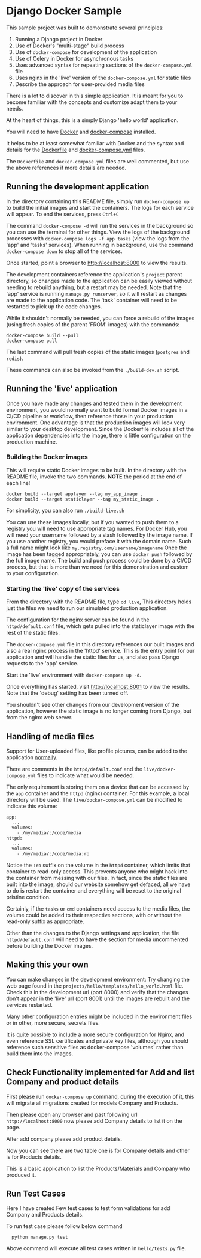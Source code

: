 # Django Docker Sample #

This sample project was built to demonstrate several principles:

  1. Running a Django project in Docker
  2. Use of Docker's "multi-stage" build process
  3. Use of `docker-compose` for development of the application
  4. Use of Celery in Docker for asynchronous tasks
  5. Uses advanced syntax for repeating sections of the `docker-compose.yml` file
  6. Uses nginx in the 'live' version of the `docker-compose.yml` for static files
  7. Describe the approach for user-provided media files

There is a lot to discover in this simple application.  It is meant for you to become familiar with 
the concepts and customize adapt them to your needs.

At the heart of things, this is a simply Django 'hello world' application.

You will need to have [Docker](https://docs.docker.com/get-docker/) and [docker-compose](https://docs.docker.com/compose/install/) installed.

It helps to be at least somewhat familiar with Docker and the syntax and details 
for the [Dockerfile](https://docs.docker.com/engine/reference/builder/) 
and [docker-compose.yml](https://docs.docker.com/compose/compose-file/) files.

The `Dockerfile` and `docker-compose.yml` files are well commented, but use the above references if more details are needed.


## Running the development application ##

In the directory containing this README file, simply run `docker-compose up` to build the initial images and start the containers. The
logs for each service will appear.  To end the services, press `Ctrl+C`

The command `docker-compose -d` will run the services in the background so you can use the terminal for other things. 
View the logs of the background processes with `docker-compose logs -f app tasks` (view the logs from the 'app' and 'tasks' services).
When running in background, use the command `docker-compose down` to stop all of the services.

Once started, point a browser to [http://localhost:8000](http://localhost:8000) to view the
results.

The development containers reference the application's `project` parent directory, so changes made to the 
application can be easily viewed without needing to rebuild anything, but a restart may be needed.
Note that the 'app' service is running `manage.py runserver`, so it will restart as changes are
made to the application code.  The 'task' container will need to be restarted to pick up the
code changes.

While it shouldn't normally be needed, you can force a rebuild of the images (using
fresh copies of the parent 'FROM' images) with the commands:

    docker-compose build --pull 
    docker-compose pull

The last command will pull fresh copies of the static images (`postgres` and `redis`).

These commands can also be invoked from the `./build-dev.sh` script.

## Running the 'live' application ##

Once you have made any changes and tested them in the development environment, you would normally want to build
formal Docker images in a CI/CD pipeline or workflow, then reference those in your production
environment.  One advantage is that the production images will look very similar to your
desktop development.  Since the Dockerfile includes all of the application dependencies into the image, there
is little configuration on the production machine.

### Building the Docker images ###

This will require static Docker images to be built.  In the directory with the README file, invoke the two commands.
**NOTE** the period at the end of each line!

    docker build --target applayer --tag my_app_image .
    docker build --target staticlayer --tag my_static_image .

For simplicity, you can also run `./build-live.sh`

You can use these images locally, but if you wanted to push them to a registry you will need to use appropriate tag 
names.  For Docker Hub, you will need your username followed by a slash followed by the image name.  If you use another
registry, you would preface it with the domain name.  Such a full name might look like 
`my.registry.com/username/imagename`  Once the image has been tagged appropriately, you can use `docker push` followed 
by the full image name.  The build and push process could be done by a CI/CD process, but that is more than
we need for this demonstration and custom to your configuration.

### Starting the 'live' copy of the services ###

From the directory with the README file, type `cd live`,  This directory holds just the
files we need to run our simulated production application.

The configuration for the nginx server can be found in the `httpd/default.conf` file,
which gets pulled into the staticlayer image with the rest of the static files.

The `docker-compose.yml` file in this directory references our built images and
also a real nginx process in the 'httpd' service.  This is the entry point for our application and will handle the static files for us, and also pass Django requests to the 'app' service.

Start the 'live' environment with `docker-compose up -d`.

Once everything has started, visit [http://localhost:8001](http://localhost:8001) to view the results.  Note that
the 'debug' setting has been turned off.  

You shouldn't see other changes from our development version of the application, however the static image is no longer coming from Django, but from the nginx web server.

## Handling of media files ##

Support for User-uploaded files, like profile pictures, can be added to the application [normally](https://docs.djangoproject.com/en/3.2/topics/files/).

There are comments in the `httpd/default.conf` and the `live/docker-compose.yml` files to
indicate what would be needed.

The only requirement is storing them on a device that can be accessed by the `app` container and the `httpd` (nginx)
container.  For this example, a local directory will be used.  The `live/docker-compose.yml` can be modified to indicate this volume:

    app:
      ...
      volumes:
        - /my/media/:/code/media
    httpd:
      ...
      volumes:
        - /my/media/:/code/media:ro

Notice the `:ro` suffix on the volume in the `httpd` container, which limits that container to read-only access. 
This prevents anyone who might hack into the container from messing with our files.  In fact, since the static files are
built into the image, should our website somehow get defaced, all we have to do is restart the
container and everything will be reset to the original pristine condition.

Certainly, if the `tasks` or `cmd` containers need access to the media files, the volume could be added to their
respective sections, with or without the read-only suffix as appropriate.

Other than the changes to the Django settings and application, the file `httpd/default.conf` will need to have
the section for media uncommented before building the Docker images.


## Making this your own ##

You can make changes in the development environment: Try changing the web page found in the `projects/hello/templates/hello_world.html` file.  Check this in the development 
url (port 8000) and verify that the changes don't appear in the 'live' url (port 8001) until the images are rebuilt and the services restarted.

Many other configuration entries might be included in the environment files or in other, more secure, secrets files.

It is quite possible to include a more secure configuration for Nginx, and even reference SSL certificates and private 
key files, although you should reference such sensitive files as docker-compose 'volumes' rather than build them into the images.


## Check Functionality implemented for Add and list Company and product details ##

First please run `docker-compose up` command, during the execution of it,
this will migrate all migrations created for models Company and Products.

Then please open any browser and past following url  `http://localhost:8000`
now please add Company details to list it on the page.

After add company please add product details.

Now you can see there are two table one is for Company details and other is for Products details.

This is a basic application to list the Products/Materials and Company who produced it.

## Run Test Cases ##

Here I have created Few test cases to test form validations for add Company and Products details.

To run test case please follow below command
```
  python manage.py test
```

Above command will execute all test cases written in `hello/tests.py` file.